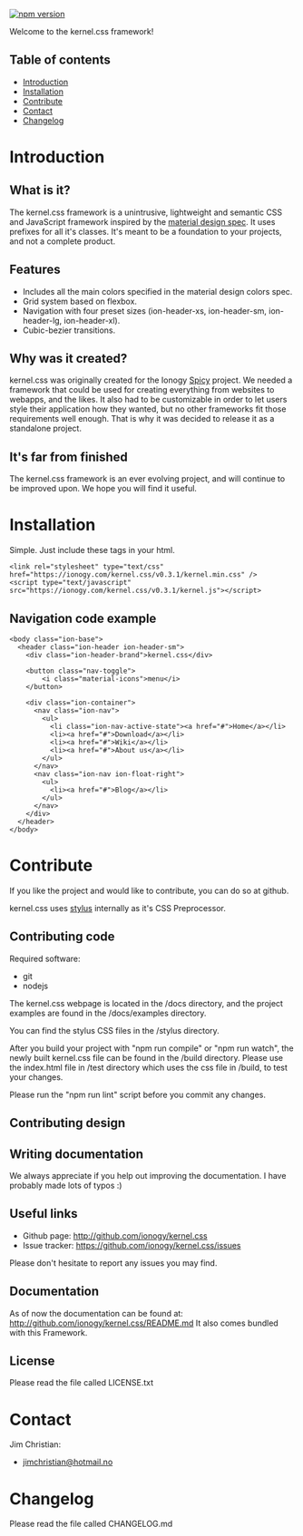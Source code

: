 [![npm version](https://badge.fury.io/js/kernel.css.svg)](https://www.npmjs.com/package/kernel.css)

Welcome to the kernel.css framework!

Table of contents
-----------------
 * [Introduction](#introduction)
 * [Installation](#installation)
 * [Contribute](#contribute)
 * [Contact](#contact)
 * [Changelog](#changelog)

Introduction
============

What is it?
-----------
The kernel.css framework is a unintrusive, lightweight and semantic CSS and JavaScript framework
inspired by the [material design spec](https://material.io/guidelines). It uses prefixes for all it's classes. It's meant to be
a foundation to your projects, and not a complete product.

Features
--------
 * Includes all the main colors specified in the material design colors spec.
 * Grid system based on flexbox.
 * Navigation with four preset sizes (ion-header-xs, ion-header-sm, ion-header-lg, ion-header-xl).
 * Cubic-bezier transitions.

Why was it created?
-------------------
kernel.css was originally created for the Ionogy [Spicy](https://ionogy.com/spicy) project.
We needed a framework that could be used for creating everything from websites to webapps, and the likes.
It also had to be customizable in order to let users
style their application how they wanted, but no other frameworks fit those requirements well enough.
That is why it was decided to release it as a standalone project.

It's far from finished
------------------------
The kernel.css framework is an ever evolving project, and will
continue to be improved upon. We hope you will find it useful.

Installation
============
Simple. Just include these tags in your html.
```
<link rel="stylesheet" type="text/css" href="https://ionogy.com/kernel.css/v0.3.1/kernel.min.css" />
<script type="text/javascript" src="https://ionogy.com/kernel.css/v0.3.1/kernel.js"></script>
```

Navigation code example
-----------
```
<body class="ion-base">
  <header class="ion-header ion-header-sm">
    <div class="ion-header-brand">kernel.css</div>

    <button class="nav-toggle">
        <i class="material-icons">menu</i>
    </button>

    <div class="ion-container">
      <nav class="ion-nav">
        <ul>
          <li class="ion-nav-active-state"><a href="#">Home</a></li>
          <li><a href="#">Download</a></li>
          <li><a href="#">Wiki</a></li>
          <li><a href="#">About us</a></li>
        </ul>
      </nav>
      <nav class="ion-nav ion-float-right">
        <ul>
          <li><a href="#">Blog</a></li>
        </ul>
      </nav>
    </div>
  </header>
</body>
```

Contribute
==========
If you like the project and would like to contribute, you can
do so at github.

kernel.css uses [stylus](http://stylus-lang.com/) internally as it's CSS Preprocessor.

Contributing code
-----------------
Required software:
 * git
 * nodejs

The kernel.css webpage is located in the /docs directory, and the project
examples are found in the /docs/examples directory.

You can find the stylus CSS files in the /stylus directory.

After you build your project with "npm run compile" or "npm run watch",
the newly built kernel.css file can be found in the /build directory. Please use the index.html file
in /test directory which uses the css file in /build, to test your changes.

Please run the "npm run lint" script before you commit any changes.

Contributing design
-------------------

Writing documentation
---------------------
We always appreciate if you help out improving the documentation.
I have probably made lots of typos :)

Useful links
------------
 * Github page: http://github.com/ionogy/kernel.css
 * Issue tracker: https://github.com/ionogy/kernel.css/issues

Please don't hesitate to report any issues you may find.

Documentation
-------------
As of now the documentation can be found at: http://github.com/ionogy/kernel.css/README.md
It also comes bundled with this Framework.

License
-------
Please read the file called LICENSE.txt

Contact
=======
Jim Christian:
 - jimchristian@hotmail.no

Changelog
=========
Please read the file called CHANGELOG.md
